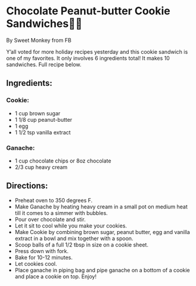 # Chocolate Peanut-butter Cookie Sandwiches🍫😚

By Sweet Monkey from FB

Y’all voted for more holiday recipes yesterday and this cookie sandwich is one of my favorites. It only involves 6 ingredients total!  It makes 10 sandwiches. Full recipe below. 

## Ingredients: 

### Cookie:
* 1 cup brown sugar
* 1 1/8 cup peanut-butter 
* 1 egg
* 1 1/2 tsp vanilla extract 

### Ganache: 
* 1 cup chocolate chips or 8oz chocolate 
* 2/3 cup heavy cream 

## Directions:
* Preheat oven to 350 degrees F.
* Make Ganache by heating heavy cream in a small pot on medium heat till it comes to a simmer with bubbles.
* Pour over chocolate and stir.
* Let it sit to cool while you make your cookies. 
* Make Cookie by combining brown sugar, peanut butter, egg and vanilla extract in a bowl and mix together with a spoon.
* Scoop balls of a full 1/2 tbsp in size on a cookie sheet.
* Press down with fork.
* Bake for 10-12 minutes. 
* Let cookies cool.
* Place ganache in piping bag and pipe ganache on a bottom of a cookie and place a cookie on top. Enjoy! 
